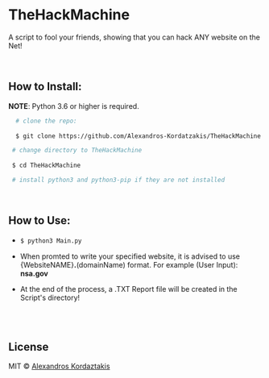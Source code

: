 
# TheHackMachine
A script to fool your friends, showing that you can hack ANY website on the Net!

<br>

## How to Install:

**NOTE**: Python 3.6 or higher is required.

```bash 
  # clone the repo:
  
  $ git clone https://github.com/Alexandros-Kordatzakis/TheHackMachine.git
  ```

 ```bash 
  # change directory to TheHackMachine
  
  $ cd TheHackMachine

  # install python3 and python3-pip if they are not installed
  ```

<br>


## How to Use:

* ```bash
  $ python3 Main.py
  ```

* When promted to write your specified website, it is advised to use  {WebsiteNAME}**.**(domainName) format. 
For example (User Input):  <b>nsa.gov</b>

* At the end of the process, a .TXT Report file will be created in the Script's directory!


<br>
<br>

 ## License
 
MIT © [Alexandros Kordaztakis](https://github.com/Alexandros-Kordatzakis/)
